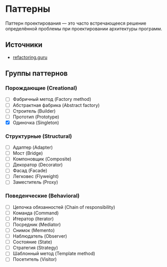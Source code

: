 # Паттерны
Паттерн проектирования — это часто встречающееся решение определённой проблемы при проектировании архитектуры программ.

## Источники
- [refactoring.guru](https://refactoring.guru/ru/)

## Группы паттернов   
### Порождающие (Creational)  
- [ ]  Фабричный метод (Factory method)
- [ ]  Абстрактная фабрика (Abstract factory)
- [ ]  Строитель (Builder)
- [ ]  Прототип (Prototype)
- [x]  Одиночка (Singleton)

### Структурные (Structural)
- [ ] Адаптер (Adapter)
- [ ] Мост (Bridge)
- [ ] Компоновщик (Composite)
- [ ] Декоратор (Decorator)
- [ ] Фасад (Facade)
- [ ] Легковес (Flyweight)
- [ ] Заместитель (Proxy)

### Поведенческие (Behavioral)
- [ ] Цепочка обязанностей (Chain of responsibility)
- [ ] Команда (Command)
- [ ] Итератор (Iterator)
- [ ] Посредник (Mediator)
- [ ] Снимок (Memento)
- [ ] Наблюдатель (Observer)
- [ ] Состояние (State)
- [ ] Стратегия (Strategy)
- [ ] Шаблонный метод (Template method)
- [ ] Посетитель (Visitor)
